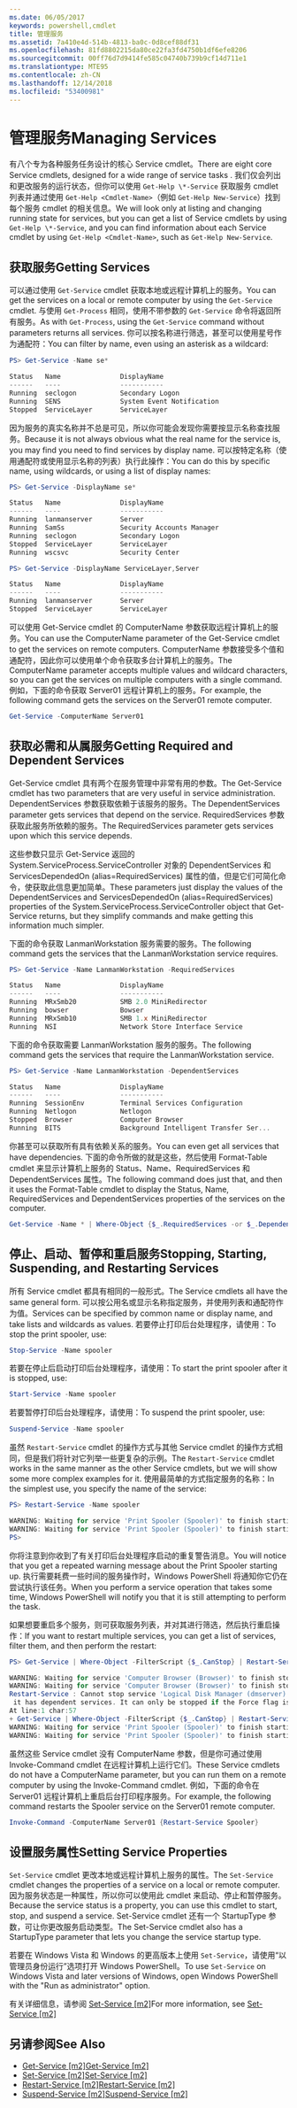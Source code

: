 ```yaml
---
ms.date: 06/05/2017
keywords: powershell,cmdlet
title: 管理服务
ms.assetid: 7a410e4d-514b-4813-ba0c-0d8cef88df31
ms.openlocfilehash: 81fd8802215da80ce22fa3fd4750b1df6efe8206
ms.sourcegitcommit: 00ff76d7d9414fe585c04740b739b9cf14d711e1
ms.translationtype: MTE95
ms.contentlocale: zh-CN
ms.lasthandoff: 12/14/2018
ms.locfileid: "53400981"
---
```

# <a name="managing-services"></a><span data-ttu-id="08c02-103">管理服务</span><span class="sxs-lookup"><span data-stu-id="08c02-103">Managing Services</span></span>

<span data-ttu-id="08c02-104">有八个专为各种服务任务设计的核心 Service cmdlet。</span><span class="sxs-lookup"><span data-stu-id="08c02-104">There are eight core Service cmdlets, designed for a wide range of service tasks .</span></span> <span data-ttu-id="08c02-105">我们仅会列出和更改服务的运行状态，但你可以使用 `Get-Help \*-Service` 获取服务 cmdlet 列表并通过使用 `Get-Help <Cmdlet-Name>`（例如 `Get-Help New-Service`）找到每个服务 cmdlet 的相关信息。</span><span class="sxs-lookup"><span data-stu-id="08c02-105">We will look only at listing and changing running state for services, but you can get a list of Service cmdlets by using `Get-Help \*-Service`, and you can find information about each Service cmdlet by using `Get-Help <Cmdlet-Name>`, such as `Get-Help New-Service`.</span></span>

## <a name="getting-services"></a><span data-ttu-id="08c02-106">获取服务</span><span class="sxs-lookup"><span data-stu-id="08c02-106">Getting Services</span></span>

<span data-ttu-id="08c02-107">可以通过使用 `Get-Service` cmdlet 获取本地或远程计算机上的服务。</span><span class="sxs-lookup"><span data-stu-id="08c02-107">You can get the services on a local or remote computer by using the `Get-Service` cmdlet.</span></span> <span data-ttu-id="08c02-108">与使用 `Get-Process` 相同，使用不带参数的 `Get-Service` 命令将返回所有服务。</span><span class="sxs-lookup"><span data-stu-id="08c02-108">As with `Get-Process`, using the `Get-Service` command without parameters returns all services.</span></span> <span data-ttu-id="08c02-109">你可以按名称进行筛选，甚至可以使用星号作为通配符：</span><span class="sxs-lookup"><span data-stu-id="08c02-109">You can filter by name, even using an asterisk as a wildcard:</span></span>

```powershell
PS> Get-Service -Name se*

Status   Name               DisplayName
------   ----               -----------
Running  seclogon           Secondary Logon
Running  SENS               System Event Notification
Stopped  ServiceLayer       ServiceLayer
```

<span data-ttu-id="08c02-110">因为服务的真实名称并不总是可见，所以你可能会发现你需要按显示名称查找服务。</span><span class="sxs-lookup"><span data-stu-id="08c02-110">Because it is not always obvious what the real name for the service is, you may find you need to find services by display name.</span></span> <span data-ttu-id="08c02-111">可以按特定名称（使用通配符或使用显示名称的列表）执行此操作：</span><span class="sxs-lookup"><span data-stu-id="08c02-111">You can do this by specific name, using wildcards, or using a list of display names:</span></span>

```powershell
PS> Get-Service -DisplayName se*

Status   Name               DisplayName
------   ----               -----------
Running  lanmanserver       Server
Running  SamSs              Security Accounts Manager
Running  seclogon           Secondary Logon
Stopped  ServiceLayer       ServiceLayer
Running  wscsvc             Security Center

PS> Get-Service -DisplayName ServiceLayer,Server

Status   Name               DisplayName
------   ----               -----------
Running  lanmanserver       Server
Stopped  ServiceLayer       ServiceLayer
```

<span data-ttu-id="08c02-112">可以使用 Get-Service cmdlet 的 ComputerName 参数获取远程计算机上的服务。</span><span class="sxs-lookup"><span data-stu-id="08c02-112">You can use the ComputerName parameter of the Get-Service cmdlet to get the services on remote computers.</span></span> <span data-ttu-id="08c02-113">ComputerName 参数接受多个值和通配符，因此你可以使用单个命令获取多台计算机上的服务。</span><span class="sxs-lookup"><span data-stu-id="08c02-113">The ComputerName parameter accepts multiple values and wildcard characters, so you can get the services on multiple computers with a single command.</span></span> <span data-ttu-id="08c02-114">例如，下面的命令获取 Server01 远程计算机上的服务。</span><span class="sxs-lookup"><span data-stu-id="08c02-114">For example, the following command gets the services on the Server01 remote computer.</span></span>

```powershell
Get-Service -ComputerName Server01
```

## <a name="getting-required-and-dependent-services"></a><span data-ttu-id="08c02-115">获取必需和从属服务</span><span class="sxs-lookup"><span data-stu-id="08c02-115">Getting Required and Dependent Services</span></span>

<span data-ttu-id="08c02-116">Get-Service cmdlet 具有两个在服务管理中非常有用的参数。</span><span class="sxs-lookup"><span data-stu-id="08c02-116">The Get-Service cmdlet has two parameters that are very useful in service administration.</span></span> <span data-ttu-id="08c02-117">DependentServices 参数获取依赖于该服务的服务。</span><span class="sxs-lookup"><span data-stu-id="08c02-117">The DependentServices parameter gets services that depend on the service.</span></span> <span data-ttu-id="08c02-118">RequiredServices 参数获取此服务所依赖的服务。</span><span class="sxs-lookup"><span data-stu-id="08c02-118">The RequiredServices parameter gets services upon which this service depends.</span></span>

<span data-ttu-id="08c02-119">这些参数只显示 Get-Service 返回的 System.ServiceProcess.ServiceController 对象的 DependentServices 和 ServicesDependedOn (alias=RequiredServices) 属性的值，但是它们可简化命令，使获取此信息更加简单。</span><span class="sxs-lookup"><span data-stu-id="08c02-119">These parameters just display the values of the DependentServices and ServicesDependedOn (alias=RequiredServices) properties of the System.ServiceProcess.ServiceController object that Get-Service returns, but they simplify commands and make getting this information much simpler.</span></span>

<span data-ttu-id="08c02-120">下面的命令获取 LanmanWorkstation 服务需要的服务。</span><span class="sxs-lookup"><span data-stu-id="08c02-120">The following command gets the services that the LanmanWorkstation service requires.</span></span>

```powershell
PS> Get-Service -Name LanmanWorkstation -RequiredServices

Status   Name               DisplayName
------   ----               -----------
Running  MRxSmb20           SMB 2.0 MiniRedirector
Running  bowser             Bowser
Running  MRxSmb10           SMB 1.x MiniRedirector
Running  NSI                Network Store Interface Service
```

<span data-ttu-id="08c02-121">下面的命令获取需要 LanmanWorkstation 服务的服务。</span><span class="sxs-lookup"><span data-stu-id="08c02-121">The following command gets the services that require the LanmanWorkstation service.</span></span>

```powershell
PS> Get-Service -Name LanmanWorkstation -DependentServices

Status   Name               DisplayName
------   ----               -----------
Running  SessionEnv         Terminal Services Configuration
Running  Netlogon           Netlogon
Stopped  Browser            Computer Browser
Running  BITS               Background Intelligent Transfer Ser...
```

<span data-ttu-id="08c02-122">你甚至可以获取所有具有依赖关系的服务。</span><span class="sxs-lookup"><span data-stu-id="08c02-122">You can even get all services that have dependencies.</span></span> <span data-ttu-id="08c02-123">下面的命令所做的就是这些，然后使用 Format-Table cmdlet 来显示计算机上服务的 Status、Name、RequiredServices 和 DependentServices 属性。</span><span class="sxs-lookup"><span data-stu-id="08c02-123">The following command does just that, and then it uses the Format-Table cmdlet to display the Status, Name, RequiredServices and DependentServices properties of the services on the computer.</span></span>

```powershell
Get-Service -Name * | Where-Object {$_.RequiredServices -or $_.DependentServices} | Format-Table -Property Status, Name, RequiredServices, DependentServices -auto
```

## <a name="stopping-starting-suspending-and-restarting-services"></a><span data-ttu-id="08c02-124">停止、启动、暂停和重启服务</span><span class="sxs-lookup"><span data-stu-id="08c02-124">Stopping, Starting, Suspending, and Restarting Services</span></span>

<span data-ttu-id="08c02-125">所有 Service cmdlet 都具有相同的一般形式。</span><span class="sxs-lookup"><span data-stu-id="08c02-125">The Service cmdlets all have the same general form.</span></span> <span data-ttu-id="08c02-126">可以按公用名或显示名称指定服务，并使用列表和通配符作为值。</span><span class="sxs-lookup"><span data-stu-id="08c02-126">Services can be specified by common name or display name, and take lists and wildcards as values.</span></span> <span data-ttu-id="08c02-127">若要停止打印后台处理程序，请使用：</span><span class="sxs-lookup"><span data-stu-id="08c02-127">To stop the print spooler, use:</span></span>

```powershell
Stop-Service -Name spooler
```

<span data-ttu-id="08c02-128">若要在停止后启动打印后台处理程序，请使用：</span><span class="sxs-lookup"><span data-stu-id="08c02-128">To start the print spooler after it is stopped, use:</span></span>

```powershell
Start-Service -Name spooler
```

<span data-ttu-id="08c02-129">若要暂停打印后台处理程序，请使用：</span><span class="sxs-lookup"><span data-stu-id="08c02-129">To suspend the print spooler, use:</span></span>

```powershell
Suspend-Service -Name spooler
```

<span data-ttu-id="08c02-130">虽然 `Restart-Service` cmdlet 的操作方式与其他 Service cmdlet 的操作方式相同，但是我们将针对它列举一些更复杂的示例。</span><span class="sxs-lookup"><span data-stu-id="08c02-130">The `Restart-Service` cmdlet works in the same manner as the other Service cmdlets, but we will show some more complex examples for it.</span></span> <span data-ttu-id="08c02-131">使用最简单的方式指定服务的名称：</span><span class="sxs-lookup"><span data-stu-id="08c02-131">In the simplest use, you specify the name of the service:</span></span>

```powershell
PS> Restart-Service -Name spooler

WARNING: Waiting for service 'Print Spooler (Spooler)' to finish starting...
WARNING: Waiting for service 'Print Spooler (Spooler)' to finish starting...
PS>
```

<span data-ttu-id="08c02-132">你将注意到你收到了有关打印后台处理程序启动的重复警告消息。</span><span class="sxs-lookup"><span data-stu-id="08c02-132">You will notice that you get a repeated warning message about the Print Spooler starting up.</span></span> <span data-ttu-id="08c02-133">执行需要耗费一些时间的服务操作时，Windows PowerShell 将通知你它仍在尝试执行该任务。</span><span class="sxs-lookup"><span data-stu-id="08c02-133">When you perform a service operation that takes some time, Windows PowerShell will notify you that it is still attempting to perform the task.</span></span>

<span data-ttu-id="08c02-134">如果想要重启多个服务，则可获取服务列表，并对其进行筛选，然后执行重启操作：</span><span class="sxs-lookup"><span data-stu-id="08c02-134">If you want to restart multiple services, you can get a list of services, filter them, and then perform the restart:</span></span>

```powershell
PS> Get-Service | Where-Object -FilterScript {$_.CanStop} | Restart-Service

WARNING: Waiting for service 'Computer Browser (Browser)' to finish stopping...
WARNING: Waiting for service 'Computer Browser (Browser)' to finish stopping...
Restart-Service : Cannot stop service 'Logical Disk Manager (dmserver)' because
 it has dependent services. It can only be stopped if the Force flag is set.
At line:1 char:57
+ Get-Service | Where-Object -FilterScript {$_.CanStop} | Restart-Service <<<<
WARNING: Waiting for service 'Print Spooler (Spooler)' to finish starting...
WARNING: Waiting for service 'Print Spooler (Spooler)' to finish starting...
```

<span data-ttu-id="08c02-135">虽然这些 Service cmdlet 没有 ComputerName 参数，但是你可通过使用 Invoke-Command cmdlet 在远程计算机上运行它们。</span><span class="sxs-lookup"><span data-stu-id="08c02-135">These Service cmdlets do not have a ComputerName parameter, but you can run them on a remote computer by using the Invoke-Command cmdlet.</span></span> <span data-ttu-id="08c02-136">例如，下面的命令在 Server01 远程计算机上重启后台打印程序服务。</span><span class="sxs-lookup"><span data-stu-id="08c02-136">For example, the following command restarts the Spooler service on the Server01 remote computer.</span></span>

```powershell
Invoke-Command -ComputerName Server01 {Restart-Service Spooler}
```

## <a name="setting-service-properties"></a><span data-ttu-id="08c02-137">设置服务属性</span><span class="sxs-lookup"><span data-stu-id="08c02-137">Setting Service Properties</span></span>

<span data-ttu-id="08c02-138">`Set-Service` cmdlet 更改本地或远程计算机上服务的属性。</span><span class="sxs-lookup"><span data-stu-id="08c02-138">The `Set-Service` cmdlet changes the properties of a service on a local or remote computer.</span></span> <span data-ttu-id="08c02-139">因为服务状态是一种属性，所以你可以使用此 cmdlet 来启动、停止和暂停服务。</span><span class="sxs-lookup"><span data-stu-id="08c02-139">Because the service status is a property, you can use this cmdlet to start, stop, and suspend a service.</span></span>
<span data-ttu-id="08c02-140">Set-Service cmdlet 还有一个 StartupType 参数，可让你更改服务启动类型。</span><span class="sxs-lookup"><span data-stu-id="08c02-140">The Set-Service cmdlet also has a StartupType parameter that lets you change the service startup type.</span></span>

<span data-ttu-id="08c02-141">若要在 Windows Vista 和 Windows 的更高版本上使用 `Set-Service`，请使用“以管理员身份运行”选项打开 Windows PowerShell。</span><span class="sxs-lookup"><span data-stu-id="08c02-141">To use `Set-Service` on Windows Vista and later versions of Windows, open Windows PowerShell with the "Run as administrator" option.</span></span>

<span data-ttu-id="08c02-142">有关详细信息，请参阅 [Set-Service [m2]](https://technet.microsoft.com/library/b71e29ed-372b-4e32-a4b7-5eb6216e56c3)</span><span class="sxs-lookup"><span data-stu-id="08c02-142">For more information, see [Set-Service [m2]](https://technet.microsoft.com/library/b71e29ed-372b-4e32-a4b7-5eb6216e56c3)</span></span>

## <a name="see-also"></a><span data-ttu-id="08c02-143">另请参阅</span><span class="sxs-lookup"><span data-stu-id="08c02-143">See Also</span></span>

- <span data-ttu-id="08c02-144">[Get-Service [m2]](https://technet.microsoft.com/en-us/library/0a09cb22-0a1c-4a79-9851-4e53075f9cf6)</span><span class="sxs-lookup"><span data-stu-id="08c02-144">[Get-Service [m2]](https://technet.microsoft.com/en-us/library/0a09cb22-0a1c-4a79-9851-4e53075f9cf6)</span></span>
- <span data-ttu-id="08c02-145">[Set-Service [m2]](https://technet.microsoft.com/library/b71e29ed-372b-4e32-a4b7-5eb6216e56c3)</span><span class="sxs-lookup"><span data-stu-id="08c02-145">[Set-Service [m2]](https://technet.microsoft.com/library/b71e29ed-372b-4e32-a4b7-5eb6216e56c3)</span></span>
- <span data-ttu-id="08c02-146">[Restart-Service [m2]](https://technet.microsoft.com/en-us/library/45acf50d-2277-4523-baf7-ce7ced977d0f)</span><span class="sxs-lookup"><span data-stu-id="08c02-146">[Restart-Service [m2]](https://technet.microsoft.com/en-us/library/45acf50d-2277-4523-baf7-ce7ced977d0f)</span></span>
- <span data-ttu-id="08c02-147">[Suspend-Service [m2]](https://technet.microsoft.com/en-us/library/c8492b87-0e21-4faf-8054-3c83c2ec2826)</span><span class="sxs-lookup"><span data-stu-id="08c02-147">[Suspend-Service [m2]](https://technet.microsoft.com/en-us/library/c8492b87-0e21-4faf-8054-3c83c2ec2826)</span></span>